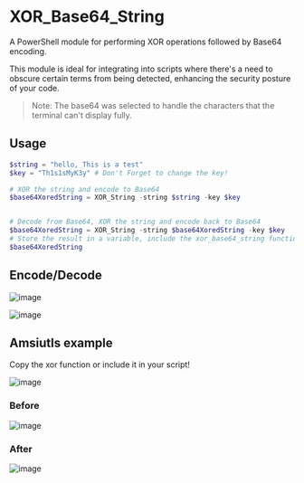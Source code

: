 # XOR_Base64_String
A PowerShell module for performing XOR operations followed by Base64 encoding.

This module is ideal for integrating into scripts where there's a need to obscure certain terms from being detected, enhancing the security posture of your code.

> Note: The base64 was selected to handle the characters that the terminal can't display fully. 


## Usage
```powershell
$string = "hello, This is a test"
$key = "Th1s1sMyK3y" # Don't Forget to change the key!

# XOR the string and encode to Base64
$base64XoredString = XOR_String -string $string -key $key


# Decode from Base64, XOR the string and encode back to Base64
$base64XoredString = XOR_String -string $base64XoredString -key $key
# Store the result in a variable, include the xor_base64_string function in your script
$base64XoredString
```

## Encode/Decode
![image](https://github.com/AssassinUKG/XOR_BASE64_String/assets/5285547/95d3c1f1-4387-4ec9-aff2-66aa3c45dac5)

![image](https://github.com/AssassinUKG/XOR_BASE64_String/assets/5285547/7dcb548b-cd9b-4211-9fad-81bfe55655b9)


## Amsiutls example
Copy the xor function or include it in your script!

![image](https://github.com/AssassinUKG/XOR_BASE64_String/assets/5285547/86664730-4a3d-42ea-b10f-932110509bbd)

### Before

![image](https://github.com/AssassinUKG/XOR_BASE64_String/assets/5285547/7a517bf5-d56a-4b7d-ac28-67d70eedba2e)

### After

![image](https://github.com/AssassinUKG/XOR_BASE64_String/assets/5285547/3911dc5d-8662-410a-9c81-6506dbf2bfa8)
